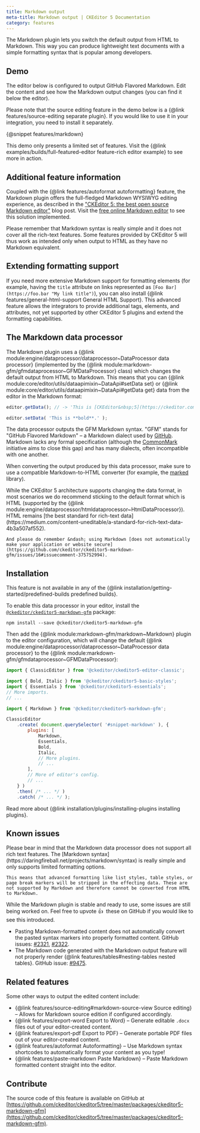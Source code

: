 ```yaml
---
title: Markdown output
meta-title: Markdown output | CKEditor 5 Documentation
category: features
---
```


The Markdown plugin lets you switch the default output from HTML to Markdown. This way you can produce lightweight text documents with a simple formatting syntax that is popular among developers.

## Demo

The editor below is configured to output GitHub Flavored Markdown. Edit the content and see how the Markdown output changes (you can find it below the editor).

<info-box info>
	Please note that the source editing feature in the demo below is a {@link features/source-editing separate plugin}. If you would like to use it in your integration, you need to install it separately.
</info-box>

{@snippet features/markdown}

<info-box info>
	This demo only presents a limited set of features. Visit the {@link examples/builds/full-featured-editor feature-rich editor example} to see more in action.
</info-box>

## Additional feature information

 Coupled with the {@link features/autoformat autoformatting} feature, the Markdown plugin offers the full-fledged Markdown WYSIWYG editing experience, as described in the ["CKEditor&nbsp;5: the best open source Markdown editor"](https://ckeditor.com/blog/CKEditor-5-the-best-open-source-Markdown-editor/) blog post. Visit the [free online Markdown editor](https://onlinemarkdowneditor.dev/) to see this solution implemented.

Please remember that Markdown syntax is really simple and it does not cover all the rich-text features. Some features provided by CKEditor&nbsp;5 will thus work as intended only when output to HTML as they have no Markdown equivalent.

## Extending formatting support
If you need more extensive Markdown support for formatting elements (for example, having the `title` attribute on links represented as `[Foo Bar](https://foo.bar "My link title")`), you can also install {@link features/general-html-support General HTML Support}. This advanced feature allows the integrators to provide additional tags, elements, and attributes, not yet supported by other CKEditor&nbsp;5 plugins and extend the formatting capabilities.

## The Markdown data processor

The Markdown plugin uses a {@link module:engine/dataprocessor/dataprocessor~DataProcessor data processor} (implemented by the {@link module:markdown-gfm/gfmdataprocessor~GFMDataProcessor} class) which changes the default output from HTML to Markdown. This means that you can {@link module:core/editor/utils/dataapimixin~DataApi#setData set} or {@link module:core/editor/utils/dataapimixin~DataApi#getData get} data from the editor in the Markdown format:

```js
editor.getData(); // -> 'This is [CKEditor&nbsp;5](https://ckeditor.com).'

editor.setData( 'This is **bold**.' );
```

The data processor outputs the GFM Markdown syntax. "GFM" stands for "GitHub Flavored Markdown" &ndash; a Markdown dialect used by [GitHub](https://github.com). Markdown lacks any formal specification (although the [CommonMark](https://commonmark.org/) initiative aims to close this gap) and has many dialects, often incompatible with one another.

When converting the output produced by this data processor, make sure to use a compatible Markdown-to-HTML converter (for example, the [marked](https://www.npmjs.com/package/marked) library).

<info-box info>
	While the CKEditor&nbsp;5 architecture supports changing the data format, in most scenarios we do recommend sticking to the default format which is HTML (supported by the {@link module:engine/dataprocessor/htmldataprocessor~HtmlDataProcessor}). HTML remains [the best standard for rich-text data](https://medium.com/content-uneditable/a-standard-for-rich-text-data-4b3a507af552).

	And please do remember &ndash; using Markdown [does not automatically make your application or website secure](https://github.com/ckeditor/ckeditor5-markdown-gfm/issues/16#issuecomment-375752994).
</info-box>

## Installation

<info-box info>
	This feature is not available in any of the {@link installation/getting-started/predefined-builds predefined builds}.
</info-box>

To enable this data processor in your editor, install the [`@ckeditor/ckeditor5-markdown-gfm`](https://www.npmjs.com/package/@ckeditor/ckeditor5-markdown-gfm) package:

```
npm install --save @ckeditor/ckeditor5-markdown-gfm
```

Then add the {@link module:markdown-gfm/markdown~Markdown} plugin to the editor configuration, which will change the default {@link module:engine/dataprocessor/dataprocessor~DataProcessor data processor} to the {@link module:markdown-gfm/gfmdataprocessor~GFMDataProcessor}:

```js
import { ClassicEditor } from '@ckeditor/ckeditor5-editor-classic';

import { Bold, Italic } from '@ckeditor/ckeditor5-basic-styles';
import { Essentials } from '@ckeditor/ckeditor5-essentials';
// More imports.
// ...

import { Markdown } from '@ckeditor/ckeditor5-markdown-gfm';

ClassicEditor
	.create( document.querySelector( '#snippet-markdown' ), {
		plugins: [
			Markdown,
			Essentials,
			Bold,
			Italic,
			// More plugins.
			// ...
		],
		// More of editor's config.
		// ...
	} )
	.then( /* ... */ )
	.catch( /* ... */ );

```

<info-box info>
	Read more about {@link installation/plugins/installing-plugins installing plugins}.
</info-box>

## Known issues

<info-box info>
	Please bear in mind that the Markdown data processor does not support all rich text features. The [Markdown syntax](https://daringfireball.net/projects/markdown/syntax) is really simple and only supports limited formatting options.

	This means that advanced formatting like list styles, table styles, or page break markers will be stripped in the effecting data. These are not supported by Markdown and therefore cannot be converted from HTML to Markdown.
</info-box>

While the Markdown plugin is stable and ready to use, some issues are still being worked on. Feel free to upvote 👍&nbsp; these on GitHub if you would like to see this introduced.

* Pasting Markdown-formatted content does not automatically convert the pasted syntax markers into properly formatted content. GitHub issues: [#2321](https://github.com/ckeditor/ckeditor5/issues/2321), [#2322](https://github.com/ckeditor/ckeditor5/issues/2322).
* The Markdown code generated with the Markdown output feature will not properly render {@link features/tables#nesting-tables nested tables}. GitHub issue: [#9475](https://github.com/ckeditor/ckeditor5/issues/9475).

## Related features

Some other ways to output the edited content include:

* {@link features/source-editing#markdown-source-view Source editing} &ndash; Allows for Markdown source edition if configured accordingly.
* {@link features/export-word Export to Word} &ndash; Generate editable `.docx` files out of your editor-created content.
* {@link features/export-pdf Export to PDF} &ndash; Generate portable PDF files out of your editor-created content.
* {@link features/autoformat Autoformatting} &ndash; Use Markdown syntax shortcodes to automatically format your content as you type!
* {@link features/paste-markdown Paste Markdown} &ndash; Paste Markdown formatted content straight into the editor.

## Contribute

The source code of this feature is available on GitHub at [https://github.com/ckeditor/ckeditor5/tree/master/packages/ckeditor5-markdown-gfm](https://github.com/ckeditor/ckeditor5/tree/master/packages/ckeditor5-markdown-gfm).
